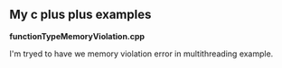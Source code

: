 ## My c plus plus examples
**functionTypeMemoryViolation.cpp**

I'm tryed to have we memory violation error in multithreading example. 
